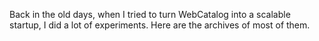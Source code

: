 Back in the old days, when I tried to turn WebCatalog into a scalable startup, I did a lot of experiments. Here are the archives of most of them.